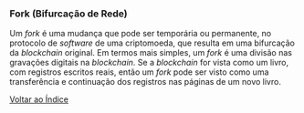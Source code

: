 ### Fork (Bifurcação de Rede)

Um _fork_ é uma mudança que pode ser temporária ou permanente, no protocolo de _software_ de uma criptomoeda, que resulta em uma bifurcação da _blockchain_ original. Em termos mais simples, um _fork_ é uma divisão nas gravações digitais na _blockchain_. Se a _blockchain_ for vista como um livro, com registros escritos reais, então um _fork_ pode ser visto como uma transferência e continuação dos registros nas páginas de um novo livro.

[Voltar ao Índice](../)